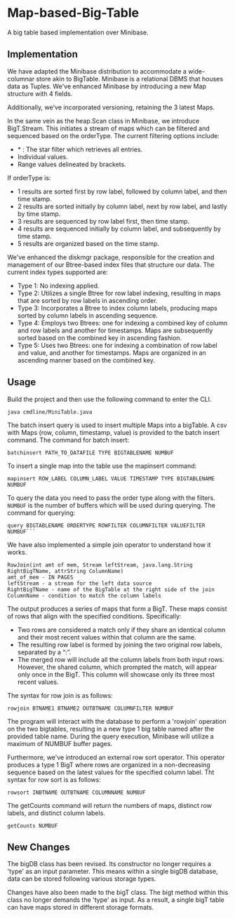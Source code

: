 # Map-based-Big-Table
A big table based implementation over Minibase.

## Implementation

We have adapted the Minibase distribution to accommodate a wide-columnar store akin to BigTable. Minibase is a relational DBMS that houses data as Tuples. We've enhanced Minibase by introducing a new Map structure with 4 fields.

Additionally, we've incorporated versioning, retaining the 3 latest Maps.

In the same vein as the heap.Scan class in Minibase, we introduce BigT.Stream. This initiates a stream of maps which can be filtered and sequenced based on the orderType. The current filtering options include:

- \* : The star filter which retrieves all entries.
- Individual values.
- Range values delineated by brackets.

If orderType is:

- 1 results are sorted first by row label, followed by column label, and then time stamp.
- 2 results are sorted initially by column label, next by row label, and lastly by time stamp.
- 3 results are sequenced by row label first, then time stamp.
- 4 results are sequenced initially by column label, and subsequently by time stamp.
- 5 results are organized based on the time stamp.

We've enhanced the diskmgr package, responsible for the creation and management of our Btree-based index files that structure our data. The current index types supported are:

- Type 1: No indexing applied.
- Type 2: Utilizes a single Btree for row label indexing, resulting in maps that are sorted by row labels in ascending order.
- Type 3: Incorporates a Btree to index column labels, producing maps sorted by column labels in ascending sequence.
- Type 4: Employs two Btrees: one for indexing a combined key of column and row labels and another for timestamps. Maps are subsequently sorted based on the combined key in ascending fashion.
- Type 5: Uses two Btrees: one for indexing a combination of row label and value, and another for timestamps. Maps are organized in an ascending manner based on the combined key.

## Usage

Build the project and then use the following command to enter the CLI.

```
java cmdline/MiniTable.java

```

The batch insert query is used to insert multiple Maps into a bigTable. A csv with Maps (row, column, timestamp, value) is provided to the batch insert command. The command for batch insert:

```
batchinsert PATH_TO_DATAFILE TYPE BIGTABLENAME NUMBUF

```

To insert a single map into the table use the mapinsert command:

```
mapinsert ROW_LABEL COLUMN_LABEL VALUE TIMESTAMP TYPE BIGTABLENAME NUMBUF

```

To query the data you need to pass the order type along with the filters. `NUMBUF` is the number of buffers which will be used during querying. The command for querying:

```
query BIGTABLENAME ORDERTYPE ROWFILTER COLUMNFILTER VALUEFILTER NUMBUF```

```

We have also implemented a simple join operator to understand how it works.

```
RowJoin(int amt of mem, Stream leftStream, java.lang.String RightBigTName, attrString ColumnName)
amt_of_mem - IN PAGES
leftStream - a stream for the left data source
RightBigTName - name of the BigTable at the right side of the join ColumnName - condition to match the column labels

```

The output produces a series of maps that form a BigT. These maps consist of rows that align with the specified conditions. Specifically:

- Two rows are considered a match only if they share an identical column and their most recent values within that column are the same.
- The resulting row label is formed by joining the two original row labels, separated by a “:”.
- The merged row will include all the column labels from both input rows. However, the shared column, which prompted the match, will appear only once in the BigT. This column will showcase only its three most recent values.

The syntax for row join is as follows:

```
rowjoin BTNAME1 BTNAME2 OUTBTNAME COLUMNFILTER NUMBUF

```

The program will interact with the database to perform a 'rowjoin' operation on the two bigtables, resulting in a new type 1 big table named after the provided table name. During the query execution, Minibase will utilize a maximum of NUMBUF buffer pages.

Furthermore, we've introduced an external row sort operator. This operator produces a type 1 BigT where rows are organized in a non-decreasing sequence based on the latest values for the specified column label.
Tht syntax for row sort is as follows:

```
rowsort INBTNAME OUTBTNAME COLUMNNAME NUMBUF

```

The getCounts command will return the numbers of maps, distinct row labels, and distinct column labels.

```
getCounts NUMBUF

```

## New Changes

The bigDB class has been revised. Its constructor no longer requires a 'type' as an input parameter. This means within a single bigDB database, data can be stored following various storage types.

Changes have also been made to the bigT class. The bigt method within this class no longer demands the 'type' as input. As a result, a single bigT table can have maps stored in different storage formats.
